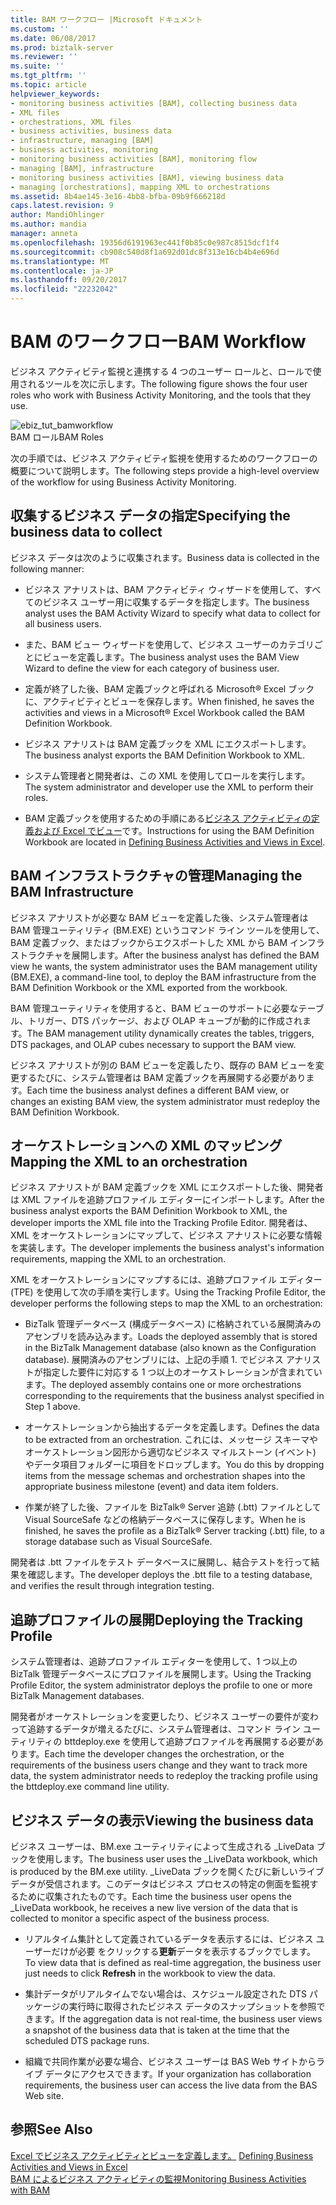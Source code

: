 ```yaml
---
title: BAM ワークフロー |Microsoft ドキュメント
ms.custom: ''
ms.date: 06/08/2017
ms.prod: biztalk-server
ms.reviewer: ''
ms.suite: ''
ms.tgt_pltfrm: ''
ms.topic: article
helpviewer_keywords:
- monitoring business activities [BAM], collecting business data
- XML files
- orchestrations, XML files
- business activities, business data
- infrastructure, managing [BAM]
- business activities, monitoring
- monitoring business activities [BAM], monitoring flow
- managing [BAM], infrastructure
- monitoring business activities [BAM], viewing business data
- managing [orchestrations], mapping XML to orchestrations
ms.assetid: 8b4ae145-3e16-4bb8-bfba-09b9f666218d
caps.latest.revision: 9
author: MandiOhlinger
ms.author: mandia
manager: anneta
ms.openlocfilehash: 19356d6191963ec441f0b85c0e987c8515dcf1f4
ms.sourcegitcommit: cb908c540d8f1a692d01dc8f313e16cb4b4e696d
ms.translationtype: MT
ms.contentlocale: ja-JP
ms.lasthandoff: 09/20/2017
ms.locfileid: "22232042"
---
```

# <a name="bam-workflow"></a><span data-ttu-id="fe37c-102">BAM のワークフロー</span><span class="sxs-lookup"><span data-stu-id="fe37c-102">BAM Workflow</span></span>
<span data-ttu-id="fe37c-103">ビジネス アクティビティ監視と連携する 4 つのユーザー ロールと、ロールで使用されるツールを次に示します。</span><span class="sxs-lookup"><span data-stu-id="fe37c-103">The following figure shows the four user roles who work with Business Activity Monitoring, and the tools that they use.</span></span>  
  
 ![](../core/media/ebiz-tut-bamworkflow.gif "ebiz_tut_bamworkflow")  
<span data-ttu-id="fe37c-104">BAM ロール</span><span class="sxs-lookup"><span data-stu-id="fe37c-104">BAM Roles</span></span>  
  
 <span data-ttu-id="fe37c-105">次の手順では、ビジネス アクティビティ監視を使用するためのワークフローの概要について説明します。</span><span class="sxs-lookup"><span data-stu-id="fe37c-105">The following steps provide a high-level overview of the workflow for using Business Activity Monitoring.</span></span>  
  
## <a name="specifying-the-business-data-to-collect"></a><span data-ttu-id="fe37c-106">収集するビジネス データの指定</span><span class="sxs-lookup"><span data-stu-id="fe37c-106">Specifying the business data to collect</span></span>  
 <span data-ttu-id="fe37c-107">ビジネス データは次のように収集されます。</span><span class="sxs-lookup"><span data-stu-id="fe37c-107">Business data is collected in the following manner:</span></span>  
  
-   <span data-ttu-id="fe37c-108">ビジネス アナリストは、BAM アクティビティ ウィザードを使用して、すべてのビジネス ユーザー用に収集するデータを指定します。</span><span class="sxs-lookup"><span data-stu-id="fe37c-108">The business analyst uses the BAM Activity Wizard to specify what data to collect for all business users.</span></span>  
  
-   <span data-ttu-id="fe37c-109">また、BAM ビュー ウィザードを使用して、ビジネス ユーザーのカテゴリごとにビューを定義します。</span><span class="sxs-lookup"><span data-stu-id="fe37c-109">The business analyst uses the BAM View Wizard to define the view for each category of business user.</span></span>  
  
-   <span data-ttu-id="fe37c-110">定義が終了した後、BAM 定義ブックと呼ばれる Microsoft® Excel ブックに、アクティビティとビューを保存します。</span><span class="sxs-lookup"><span data-stu-id="fe37c-110">When finished, he saves the activities and views in a Microsoft® Excel Workbook called the BAM Definition Workbook.</span></span>  
  
-   <span data-ttu-id="fe37c-111">ビジネス アナリストは BAM 定義ブックを XML にエクスポートします。</span><span class="sxs-lookup"><span data-stu-id="fe37c-111">The business analyst exports the BAM Definition Workbook to XML.</span></span>  
  
-   <span data-ttu-id="fe37c-112">システム管理者と開発者は、この XML を使用してロールを実行します。</span><span class="sxs-lookup"><span data-stu-id="fe37c-112">The system administrator and developer use the XML to perform their roles.</span></span>  
  
-   <span data-ttu-id="fe37c-113">BAM 定義ブックを使用するための手順にある[ビジネス アクティビティの定義および Excel でビュー](../core/defining-business-activities-and-views-in-excel.md)です。</span><span class="sxs-lookup"><span data-stu-id="fe37c-113">Instructions for using the BAM Definition Workbook are located in [Defining Business Activities and Views in Excel](../core/defining-business-activities-and-views-in-excel.md).</span></span>  
  
## <a name="managing-the-bam-infrastructure"></a><span data-ttu-id="fe37c-114">BAM インフラストラクチャの管理</span><span class="sxs-lookup"><span data-stu-id="fe37c-114">Managing the BAM Infrastructure</span></span>  
 <span data-ttu-id="fe37c-115">ビジネス アナリストが必要な BAM ビューを定義した後、システム管理者は BAM 管理ユーティリティ (BM.EXE) というコマンド ライン ツールを使用して、BAM 定義ブック、またはブックからエクスポートした XML から BAM インフラストラクチャを展開します。</span><span class="sxs-lookup"><span data-stu-id="fe37c-115">After the business analyst has defined the BAM view he wants, the system administrator uses the BAM management utility (BM.EXE), a command-line tool, to deploy the BAM infrastructure from the BAM Definition Workbook or the XML exported from the workbook.</span></span>  
  
 <span data-ttu-id="fe37c-116">BAM 管理ユーティリティを使用すると、BAM ビューのサポートに必要なテーブル、トリガー、DTS パッケージ、および OLAP キューブが動的に作成されます。</span><span class="sxs-lookup"><span data-stu-id="fe37c-116">The BAM management utility dynamically creates the tables, triggers, DTS packages, and OLAP cubes necessary to support the BAM view.</span></span>  
  
 <span data-ttu-id="fe37c-117">ビジネス アナリストが別の BAM ビューを定義したり、既存の BAM ビューを変更するたびに、システム管理者は BAM 定義ブックを再展開する必要があります。</span><span class="sxs-lookup"><span data-stu-id="fe37c-117">Each time the business analyst defines a different BAM view, or changes an existing BAM view, the system administrator must redeploy the BAM Definition Workbook.</span></span>  
  
## <a name="mapping-the-xml-to-an-orchestration"></a><span data-ttu-id="fe37c-118">オーケストレーションへの XML のマッピング</span><span class="sxs-lookup"><span data-stu-id="fe37c-118">Mapping the XML to an orchestration</span></span>  
 <span data-ttu-id="fe37c-119">ビジネス アナリストが BAM 定義ブックを XML にエクスポートした後、開発者は XML ファイルを追跡プロファイル エディターにインポートします。</span><span class="sxs-lookup"><span data-stu-id="fe37c-119">After the business analyst exports the BAM Definition Workbook to XML, the developer imports the XML file into the Tracking Profile Editor.</span></span> <span data-ttu-id="fe37c-120">開発者は、XML をオーケストレーションにマップして、ビジネス アナリストに必要な情報を実装します。</span><span class="sxs-lookup"><span data-stu-id="fe37c-120">The developer implements the business analyst's information requirements, mapping the XML to an orchestration.</span></span>  
  
 <span data-ttu-id="fe37c-121">XML をオーケストレーションにマップするには、追跡プロファイル エディター (TPE) を使用して次の手順を実行します。</span><span class="sxs-lookup"><span data-stu-id="fe37c-121">Using the Tracking Profile Editor, the developer performs the following steps to map the XML to an orchestration:</span></span>  
  
-   <span data-ttu-id="fe37c-122">BizTalk 管理データベース (構成データベース) に格納されている展開済みのアセンブリを読み込みます。</span><span class="sxs-lookup"><span data-stu-id="fe37c-122">Loads the deployed assembly that is stored in the BizTalk Management database (also known as the Configuration database).</span></span> <span data-ttu-id="fe37c-123">展開済みのアセンブリには、上記の手順 1. でビジネス アナリストが指定した要件に対応する 1 つ以上のオーケストレーションが含まれています。</span><span class="sxs-lookup"><span data-stu-id="fe37c-123">The deployed assembly contains one or more orchestrations corresponding to the requirements that the business analyst specified in Step 1 above.</span></span>  
  
-   <span data-ttu-id="fe37c-124">オーケストレーションから抽出するデータを定義します。</span><span class="sxs-lookup"><span data-stu-id="fe37c-124">Defines the data to be extracted from an orchestration.</span></span> <span data-ttu-id="fe37c-125">これには、メッセージ スキーマやオーケストレーション図形から適切なビジネス マイルストーン (イベント) やデータ項目フォルダーに項目をドロップします。</span><span class="sxs-lookup"><span data-stu-id="fe37c-125">You do this by dropping items from the message schemas and orchestration shapes into the appropriate business milestone (event) and data item folders.</span></span>  
  
-   <span data-ttu-id="fe37c-126">作業が終了した後、ファイルを BizTalk® Server 追跡 (.btt) ファイルとして Visual SourceSafe などの格納データベースに保存します。</span><span class="sxs-lookup"><span data-stu-id="fe37c-126">When he is finished, he saves the profile as a BizTalk® Server tracking (.btt) file, to a storage database such as Visual SourceSafe.</span></span>  
  
 <span data-ttu-id="fe37c-127">開発者は .btt ファイルをテスト データベースに展開し、結合テストを行って結果を確認します。</span><span class="sxs-lookup"><span data-stu-id="fe37c-127">The developer deploys the .btt file to a testing database, and verifies the result through integration testing.</span></span>  
  
## <a name="deploying-the-tracking-profile"></a><span data-ttu-id="fe37c-128">追跡プロファイルの展開</span><span class="sxs-lookup"><span data-stu-id="fe37c-128">Deploying the Tracking Profile</span></span>  
 <span data-ttu-id="fe37c-129">システム管理者は、追跡プロファイル エディターを使用して、1 つ以上の BizTalk 管理データベースにプロファイルを展開します。</span><span class="sxs-lookup"><span data-stu-id="fe37c-129">Using the Tracking Profile Editor, the system administrator deploys the profile to one or more BizTalk Management databases.</span></span>  
  
 <span data-ttu-id="fe37c-130">開発者がオーケストレーションを変更したり、ビジネス ユーザーの要件が変わって追跡するデータが増えるたびに、システム管理者は、コマンド ライン ユーティリティの bttdeploy.exe を使用して追跡プロファイルを再展開する必要があります。</span><span class="sxs-lookup"><span data-stu-id="fe37c-130">Each time the developer changes the orchestration, or the requirements of the business users change and they want to track more data, the system administrator needs to redeploy the tracking profile using the bttdeploy.exe command line utility.</span></span>  
  
## <a name="viewing-the-business-data"></a><span data-ttu-id="fe37c-131">ビジネス データの表示</span><span class="sxs-lookup"><span data-stu-id="fe37c-131">Viewing the business data</span></span>  
 <span data-ttu-id="fe37c-132">ビジネス ユーザーは、BM.exe ユーティリティによって生成される _LiveData ブックを使用します。</span><span class="sxs-lookup"><span data-stu-id="fe37c-132">The business user uses the _LiveData workbook, which is produced by the BM.exe utility.</span></span> <span data-ttu-id="fe37c-133">_LiveData ブックを開くたびに新しいライブ データが受信されます。このデータはビジネス プロセスの特定の側面を監視するために収集されたものです。</span><span class="sxs-lookup"><span data-stu-id="fe37c-133">Each time the business user opens the _LiveData workbook, he receives a new live version of the data that is collected to monitor a specific aspect of the business process.</span></span>  
  
-   <span data-ttu-id="fe37c-134">リアルタイム集計として定義されているデータを表示するには、ビジネス ユーザーだけが必要 をクリックする**更新**データを表示するブックでします。</span><span class="sxs-lookup"><span data-stu-id="fe37c-134">To view data that is defined as real-time aggregation, the business user just needs to click **Refresh** in the workbook to view the data.</span></span>  
  
-   <span data-ttu-id="fe37c-135">集計データがリアルタイムでない場合は、スケジュール設定された DTS パッケージの実行時に取得されたビジネス データのスナップショットを参照できます。</span><span class="sxs-lookup"><span data-stu-id="fe37c-135">If the aggregation data is not real-time, the business user views a snapshot of the business data that is taken at the time that the scheduled DTS package runs.</span></span>  
  
-   <span data-ttu-id="fe37c-136">組織で共同作業が必要な場合、ビジネス ユーザーは BAS Web サイトからライブ データにアクセスできます。</span><span class="sxs-lookup"><span data-stu-id="fe37c-136">If your organization has collaboration requirements, the business user can access the live data from the BAS Web site.</span></span>  
  
## <a name="see-also"></a><span data-ttu-id="fe37c-137">参照</span><span class="sxs-lookup"><span data-stu-id="fe37c-137">See Also</span></span>  
 <span data-ttu-id="fe37c-138">[Excel でビジネス アクティビティとビューを定義します。](../core/defining-business-activities-and-views-in-excel.md) </span><span class="sxs-lookup"><span data-stu-id="fe37c-138">[Defining Business Activities and Views in Excel](../core/defining-business-activities-and-views-in-excel.md) </span></span>  
 [<span data-ttu-id="fe37c-139">BAM によるビジネス アクティビティの監視</span><span class="sxs-lookup"><span data-stu-id="fe37c-139">Monitoring Business Activities with BAM</span></span>](../core/monitoring-business-activities-with-bam.md)